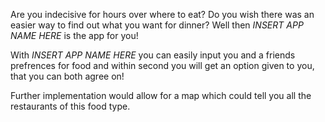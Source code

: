 Are you indecisive for hours over where to eat?
Do you wish there was an easier way to find out what you want for dinner?
Well then *INSERT APP NAME HERE* is the app for you!

With *INSERT APP NAME HERE* you can easily input you and a friends prefrences for food
and within second you will get an option given to you, that you can both agree on!

Further implementation would allow for a map which could tell you all the restaurants of this food type.
